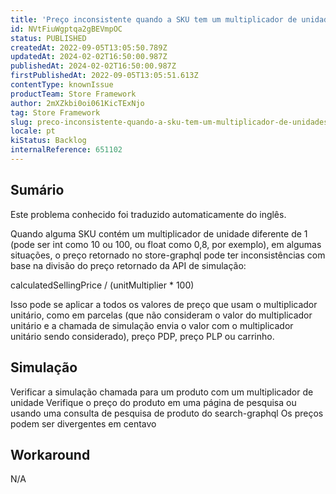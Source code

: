 ```yaml
---
title: 'Preço inconsistente quando a SKU tem um multiplicador de unidades diferente de 1'
id: NVtFiuWgptqa2gBEVmpOC
status: PUBLISHED
createdAt: 2022-09-05T13:05:50.789Z
updatedAt: 2024-02-02T16:50:00.987Z
publishedAt: 2024-02-02T16:50:00.987Z
firstPublishedAt: 2022-09-05T13:05:51.613Z
contentType: knownIssue
productTeam: Store Framework
author: 2mXZkbi0oi061KicTExNjo
tag: Store Framework
slug: preco-inconsistente-quando-a-sku-tem-um-multiplicador-de-unidades-diferente-de-1
locale: pt
kiStatus: Backlog
internalReference: 651102
---
```


## Sumário

<div class="alert alert-info">
  <p>Este problema conhecido foi traduzido automaticamente do inglês.</p>
</div>


Quando alguma SKU contém um multiplicador de unidade diferente de 1 (pode ser int como 10 ou 100, ou float como 0,8, por exemplo), em algumas situações, o preço retornado no store-graphql pode ter inconsistências com base na divisão do preço retornado da API de simulação:

calculatedSellingPrice / (unitMultiplier * 100)

Isso pode se aplicar a todos os valores de preço que usam o multiplicador unitário, como em parcelas (que não consideram o valor do multiplicador unitário e a chamada de simulação envia o valor com o multiplicador unitário sendo considerado), preço PDP, preço PLP ou carrinho.

## Simulação


Verificar a simulação chamada para um produto com um multiplicador de unidade
Verifique o preço do produto em uma página de pesquisa ou usando uma consulta de pesquisa de produto do search-graphql
Os preços podem ser divergentes em centavo

## Workaround


N/A





